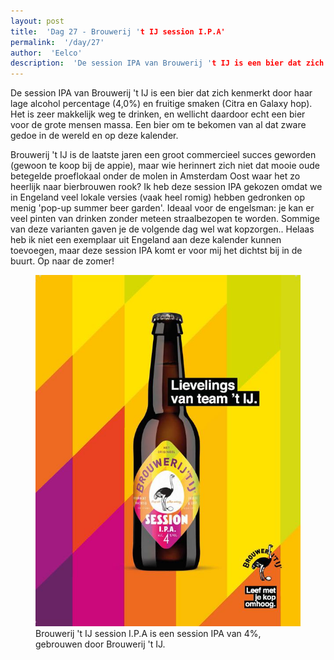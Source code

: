 ```yaml
---
layout: post
title:  'Dag 27 - Brouwerij 't IJ session I.P.A'
permalink:  '/day/27'
author:  'Eelco'
description:  'De session IPA van Brouwerij 't IJ is een bier dat zich kenmerkt door haar lage alcohol percentage (4,0%) en fruitige smaken (Citra en Galaxy hop). Het is zeer makkelijk weg te drinken, en wellicht daardoor echt een bier voor de grote mensen massa. Een bier om te bekomen van al dat zware gedoe in de wereld en op deze kalender.'
---
```

<p class='intro'><span class='dropcap'>D</span>e session IPA van Brouwerij 't IJ is een bier dat zich kenmerkt door haar lage alcohol percentage (4,0%) en fruitige smaken (Citra en Galaxy hop). Het is zeer makkelijk weg te drinken, en wellicht daardoor echt een bier voor de grote mensen massa. Een bier om te bekomen van al dat zware gedoe in de wereld en op deze kalender.</p>

Brouwerij 't IJ is de laatste jaren een groot commercieel succes geworden (gewoon te koop bij de appie), maar wie herinnert zich niet dat mooie oude betegelde proeflokaal onder de molen in Amsterdam Oost waar het zo heerlijk naar bierbrouwen rook? Ik heb deze session IPA gekozen omdat we in Engeland veel lokale versies (vaak heel romig) hebben gedronken op menig 'pop-up summer beer garden'. Ideaal voor de engelsman: je kan er veel pinten van drinken zonder meteen straalbezopen te worden. Sommige van deze varianten gaven je de volgende dag wel wat kopzorgen.. Helaas heb ik niet een exemplaar uit Engeland aan deze kalender kunnen toevoegen, maar deze session IPA komt er voor mij het dichtst bij in de buurt. Op naar de zomer!

<figure><img src='/assets/img/day_27.jpg' alt=''/> <figcaption>Brouwerij 't IJ session I.P.A is een session IPA van 4%, gebrouwen door Brouwerij 't IJ.</figcaption></figure>
